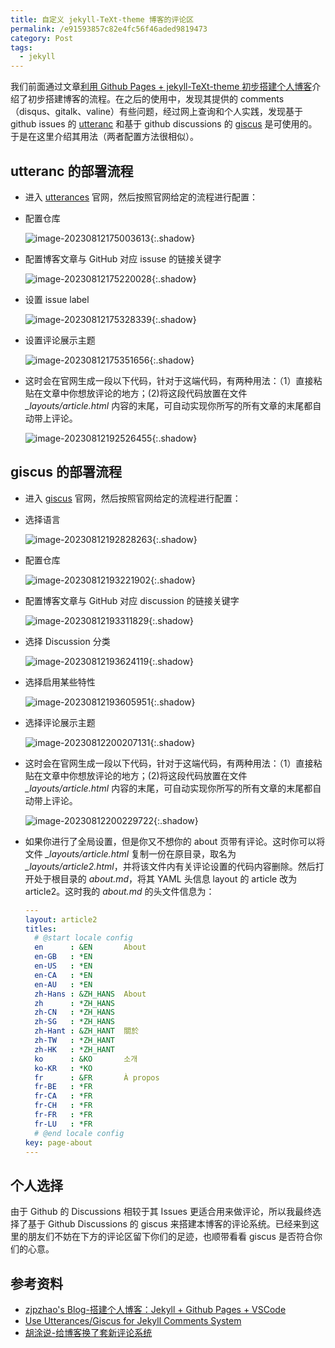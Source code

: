 ```yaml
---
title: 自定义 jekyll-TeXt-theme 博客的评论区
permalink: /e91593857c82e4fc56f46aded9819473
category: Post
tags: 
  - jekyll
---
```


我们前面通过文章[利用 Github Pages + jekyll-TeXt-theme 初步搭建个人博客](https://meiting-wang.github.io/60206685de2be21c3ff425a9179e2fa2.html)介绍了初步搭建博客的流程。在之后的使用中，发现其提供的 comments（disqus、gitalk、valine）有些问题，经过网上查询和个人实践，发现基于 github issues 的 [utteranc](https://utteranc.es/) 和基于 github discussions 的 [giscus](https://giscus.app/zh-CN) 是可使用的。于是在这里介绍其用法（两者配置方法很相似）。

<!--more-->

## utteranc 的部署流程

- 进入 [utterances](https://utteranc.es/) 官网，然后按照官网给定的流程进行配置：

- 配置仓库

  ![image-20230812175003613](https://cdn.staticaly.com/gh/Meiting-Wang/pictures@main/picgo/202308121750640.png){:.shadow}

- 配置博客文章与 GitHub 对应 issuse 的链接关键字

  ![image-20230812175220028](https://cdn.staticaly.com/gh/Meiting-Wang/pictures@main/picgo/202308121752059.png){:.shadow}

- 设置 issue label

  ![image-20230812175328339](https://cdn.staticaly.com/gh/Meiting-Wang/pictures@main/picgo/202308122000332.png){:.shadow}

- 设置评论展示主题

  ![image-20230812175351656](https://cdn.staticaly.com/gh/Meiting-Wang/pictures@main/picgo/202308121753674.png){:.shadow}

- 这时会在官网生成一段以下代码，针对于这端代码，有两种用法：（1）直接粘贴在文章中你想放评论的地方；(2)将这段代码放置在文件 *_layouts/article.html* 内容的末尾，可自动实现你所写的所有文章的末尾都自动带上评论。

  ![image-20230812192526455](https://cdn.staticaly.com/gh/Meiting-Wang/pictures@main/picgo/202308121925477.png){:.shadow}

## giscus 的部署流程

- 进入 [giscus](https://giscus.app/zh-CN) 官网，然后按照官网给定的流程进行配置：

- 选择语言

  ![image-20230812192828263](https://cdn.staticaly.com/gh/Meiting-Wang/pictures@main/picgo/202308121928286.png){:.shadow}

- 配置仓库

  ![image-20230812193221902](https://cdn.staticaly.com/gh/Meiting-Wang/pictures@main/picgo/202308121932931.png){:.shadow}

- 配置博客文章与 GitHub 对应 discussion 的链接关键字

  ![image-20230812193311829](https://cdn.staticaly.com/gh/Meiting-Wang/pictures@main/picgo/202308121933852.png){:.shadow}

- 选择 Discussion 分类

  ![image-20230812193624119](https://cdn.staticaly.com/gh/Meiting-Wang/pictures@main/picgo/202308121936146.png){:.shadow}

- 选择启用某些特性

  ![image-20230812193605951](https://cdn.staticaly.com/gh/Meiting-Wang/pictures@main/picgo/202308121936984.png){:.shadow}

- 选择评论展示主题

  ![image-20230812200207131](https://cdn.staticaly.com/gh/Meiting-Wang/pictures@main/picgo/202308122002159.png){:.shadow}

  

- 这时会在官网生成一段以下代码，针对于这端代码，有两种用法：（1）直接粘贴在文章中你想放评论的地方；(2)将这段代码放置在文件 *_layouts/article.html* 内容的末尾，可自动实现你所写的所有文章的末尾都自动带上评论。

  ![image-20230812200229722](https://cdn.staticaly.com/gh/Meiting-Wang/pictures@main/picgo/202308122002743.png){:.shadow}
  
- 如果你进行了全局设置，但是你又不想你的 about 页带有评论。这时你可以将文件  *_layouts/article.html* 复制一份在原目录，取名为 *_layouts/article2.html*，并将该文件内有关评论设置的代码内容删除。然后打开处于根目录的 *about.md*，将其 YAML 头信息 layout 的 article 改为 article2。这时我的 *about.md* 的头文件信息为：

  ```yaml
  ---
  layout: article2
  titles:
    # @start locale config
    en      : &EN       About
    en-GB   : *EN
    en-US   : *EN
    en-CA   : *EN
    en-AU   : *EN
    zh-Hans : &ZH_HANS  About
    zh      : *ZH_HANS
    zh-CN   : *ZH_HANS
    zh-SG   : *ZH_HANS
    zh-Hant : &ZH_HANT  關於
    zh-TW   : *ZH_HANT
    zh-HK   : *ZH_HANT
    ko      : &KO       소개
    ko-KR   : *KO
    fr      : &FR       À propos
    fr-BE   : *FR
    fr-CA   : *FR
    fr-CH   : *FR
    fr-FR   : *FR
    fr-LU   : *FR
    # @end locale config
  key: page-about
  ---
  ```


## 个人选择

由于 Github 的 Discussions 相较于其 Issues 更适合用来做评论，所以我最终选择了基于 Github  Discussions 的 giscus 来搭建本博客的评论系统。已经来到这里的朋友们不妨在下方的评论区留下你们的足迹，也顺带看看 giscus 是否符合你们的心意。

## 参考资料

- [zjpzhao's Blog-搭建个人博客：Jekyll + Github Pages + VSCode](https://zjpzhao.github.io/posts/jekyll-githubpages/)
- [Use Utterances/Giscus for Jekyll Comments System](https://lazyren.github.io/devlog/use-utterances-for-jekyll-comments.html)
- [胡涂说-给博客换了套新评论系统](https://hutusi.com/articles/comment-via-giscus#)



























